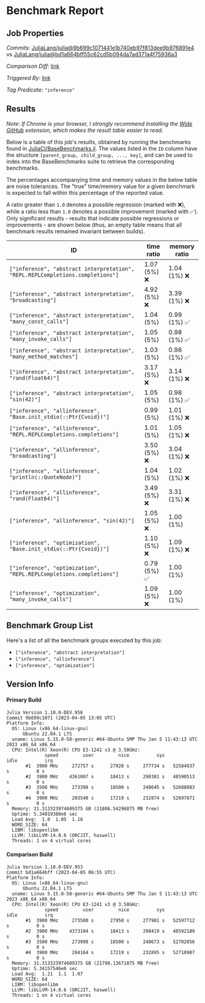 # Benchmark Report

## Job Properties

*Commits:* [JuliaLang/julia@9b699c1071441e1b740eb97f813dee9b976891e4](https://github.com/JuliaLang/julia/commit/9b699c1071441e1b740eb97f813dee9b976891e4) vs [JuliaLang/julia@bd1a664bff55c62cd5b094da7ad371a4f75936a3](https://github.com/JuliaLang/julia/commit/bd1a664bff55c62cd5b094da7ad371a4f75936a3)

*Comparison Diff:* [link](https://github.com/JuliaLang/julia/compare/bd1a664bff55c62cd5b094da7ad371a4f75936a3..9b699c1071441e1b740eb97f813dee9b976891e4)

*Triggered By:* [link](https://github.com/JuliaLang/julia/pull/49260#issuecomment-1497455006)

*Tag Predicate:* `"inference"`

## Results

*Note: If Chrome is your browser, I strongly recommend installing the [Wide GitHub](https://chrome.google.com/webstore/detail/wide-github/kaalofacklcidaampbokdplbklpeldpj?hl=en)
extension, which makes the result table easier to read.*

Below is a table of this job's results, obtained by running the benchmarks found in
[JuliaCI/BaseBenchmarks.jl](https://github.com/JuliaCI/BaseBenchmarks.jl). The values
listed in the `ID` column have the structure `[parent_group, child_group, ..., key]`,
and can be used to index into the BaseBenchmarks suite to retrieve the corresponding
benchmarks.

The percentages accompanying time and memory values in the below table are noise tolerances. The "true"
time/memory value for a given benchmark is expected to fall within this percentage of the reported value.

A ratio greater than `1.0` denotes a possible regression (marked with :x:), while a ratio less
than `1.0` denotes a possible improvement (marked with :white_check_mark:). Only significant results - results
that indicate possible regressions or improvements - are shown below (thus, an empty table means that all
benchmark results remained invariant between builds).

| ID | time ratio | memory ratio |
|----|------------|--------------|
| `["inference", "abstract interpretation", "REPL.REPLCompletions.completions"]` | 1.07 (5%) :x: | 1.04 (1%) :x: |
| `["inference", "abstract interpretation", "broadcasting"]` | 4.92 (5%) :x: | 3.39 (1%) :x: |
| `["inference", "abstract interpretation", "many_const_calls"]` | 1.04 (5%)  | 0.99 (1%) :white_check_mark: |
| `["inference", "abstract interpretation", "many_invoke_calls"]` | 1.05 (5%)  | 0.98 (1%) :white_check_mark: |
| `["inference", "abstract interpretation", "many_method_matches"]` | 1.03 (5%)  | 0.98 (1%) :white_check_mark: |
| `["inference", "abstract interpretation", "rand(Float64)"]` | 3.17 (5%) :x: | 3.14 (1%) :x: |
| `["inference", "abstract interpretation", "sin(42)"]` | 1.05 (5%)  | 0.98 (1%) :white_check_mark: |
| `["inference", "allinference", "Base.init_stdio(::Ptr{Cvoid})"]` | 0.99 (5%)  | 1.01 (1%) :x: |
| `["inference", "allinference", "REPL.REPLCompletions.completions"]` | 1.01 (5%)  | 1.05 (1%) :x: |
| `["inference", "allinference", "broadcasting"]` | 3.50 (5%) :x: | 3.04 (1%) :x: |
| `["inference", "allinference", "println(::QuoteNode)"]` | 1.04 (5%)  | 1.02 (1%) :x: |
| `["inference", "allinference", "rand(Float64)"]` | 3.49 (5%) :x: | 3.31 (1%) :x: |
| `["inference", "allinference", "sin(42)"]` | 1.05 (5%) :x: | 1.00 (1%)  |
| `["inference", "optimization", "Base.init_stdio(::Ptr{Cvoid})"]` | 1.10 (5%) :x: | 1.09 (1%) :x: |
| `["inference", "optimization", "REPL.REPLCompletions.completions"]` | 0.79 (5%) :white_check_mark: | 1.00 (1%)  |
| `["inference", "optimization", "many_invoke_calls"]` | 1.09 (5%) :x: | 1.00 (1%)  |

## Benchmark Group List

Here's a list of all the benchmark groups executed by this job:

- `["inference", "abstract interpretation"]`
- `["inference", "allinference"]`
- `["inference", "optimization"]`

## Version Info

#### Primary Build

```
Julia Version 1.10.0-DEV.956
Commit 9b699c1071 (2023-04-05 13:05 UTC)
Platform Info:
  OS: Linux (x86_64-linux-gnu)
      Ubuntu 22.04.1 LTS
  uname: Linux 5.15.0-58-generic #64-Ubuntu SMP Thu Jan 5 11:43:13 UTC 2023 x86_64 x86_64
  CPU: Intel(R) Xeon(R) CPU E3-1241 v3 @ 3.50GHz: 
              speed         user         nice          sys         idle          irq
       #1  3900 MHz     272757 s      27920 s     277734 s   52584937 s          0 s
       #2  3900 MHz    4361007 s      18413 s     298381 s   48590513 s          0 s
       #3  3508 MHz     273398 s      18500 s     240645 s   52688883 s          0 s
       #4  3900 MHz     203540 s      17219 s     232874 s   52697871 s          0 s
  Memory: 31.313323974609375 GB (21806.54296875 MB free)
  Uptime: 5.34019388e6 sec
  Load Avg:  1.0  1.05  1.18
  WORD_SIZE: 64
  LIBM: libopenlibm
  LLVM: libLLVM-14.0.6 (ORCJIT, haswell)
  Threads: 1 on 4 virtual cores

```

#### Comparison Build

```
Julia Version 1.10.0-DEV.953
Commit bd1a664bff (2023-04-05 06:55 UTC)
Platform Info:
  OS: Linux (x86_64-linux-gnu)
      Ubuntu 22.04.1 LTS
  uname: Linux 5.15.0-58-generic #64-Ubuntu SMP Thu Jan 5 11:43:13 UTC 2023 x86_64 x86_64
  CPU: Intel(R) Xeon(R) CPU E3-1241 v3 @ 3.50GHz: 
              speed         user         nice          sys         idle          irq
       #1  3900 MHz     273500 s      27958 s     277901 s   52597712 s          0 s
       #2  3900 MHz    4373104 s      18413 s     298419 s   48592189 s          0 s
       #3  3500 MHz     273998 s      18500 s     240673 s   52702056 s          0 s
       #4  3900 MHz     204164 s      17219 s     232895 s   52710987 s          0 s
  Memory: 31.313323974609375 GB (21798.13671875 MB free)
  Uptime: 5.34157546e6 sec
  Load Avg:  1.21  1.1  1.07
  WORD_SIZE: 64
  LIBM: libopenlibm
  LLVM: libLLVM-14.0.6 (ORCJIT, haswell)
  Threads: 1 on 4 virtual cores

```
